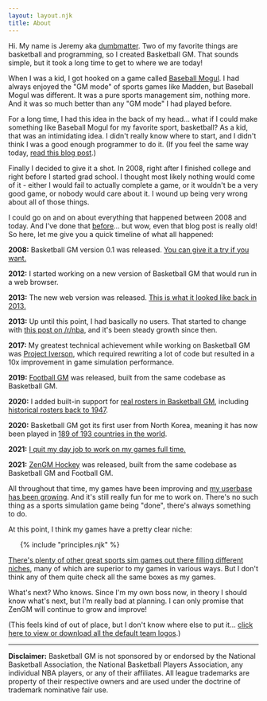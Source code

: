 ```yaml
---
layout: layout.njk
title: About
---
```


<style>
.headline {
    font-weight: bold;
}
</style>

Hi. My name is Jeremy aka [dumbmatter](https://dumbmatter.com/). Two of my favorite things are basketball and programming, so I created Basketball GM. That sounds simple, but it took a long time to get to where we are today!

When I was a kid, I got hooked on a game called [Baseball Mogul](https://www.sportsmogul.com/). I had always enjoyed the "GM mode" of sports games like Madden, but Baseball Mogul was different. It was a pure sports management sim, nothing more. And it was so much better than any "GM mode" I had played before.

For a long time, I had this idea in the back of my head... what if I could make something like Baseball Mogul for my favorite sport, basketball? As a kid, that was an intimidating idea. I didn't really know where to start, and I didn't think I was a good enough programmer to do it. (If you feel the same way today, [read this blog post](/blog/2019/07/so-you-want-to-write-a-sports-sim-game/).)

Finally I decided to give it a shot. In 2008, right after I finished college and right before I started grad school. I thought most likely nothing would come of it - either I would fail to actually complete a game, or it wouldn't be a very good game, or nobody would care about it. I wound up being very wrong about all of those things.

I could go on and on about everything that happened between 2008 and today. And I've done that [before](/blog/2013/12/development-history)... but wow, even that blog post is really old! So here, let me give you a quick timeline of what all happened:

<b class="text-highlight">2008:</b> Basketball GM version 0.1 was released. [You can give it a try if you want.](https://basketball-gm.com/old/)

<b class="text-highlight">2012:</b> I started working on a new version of Basketball GM that would run in a web browser.

<b class="text-highlight">2013:</b> The new web version was released. [This is what it looked like back in 2013.](https://old.basketball-gm.com/)

<b class="text-highlight">2013:</b> Up until this point, I had basically no users. That started to change with [this post on /r/nba](https://www.reddit.com/r/nba/comments/1j1e6q/i_made_a_singleplayer_basketball_management/), and it's been steady growth since then.

<b class="text-highlight">2017:</b> My greatest technical achievement while working on Basketball GM was [Project Iverson](/blog/tag/project-iverson/), which required rewriting a lot of code but resulted in a 10x improvement in game simulation performance.

<b class="text-highlight">2019:</b> [Football GM](/blog/2019/04/welcome/) was released, built from the same codebase as Basketball GM.

<b class="text-highlight">2020:</b> I added built-in support for [real rosters in Basketball GM](/blog/2020/04/real-players/), including [historical rosters back to 1947](/blog/2020/06/real-rosters-back-to-1947-contraction/).

<b class="text-highlight">2020:</b> Basketball GM got its first user from North Korea, meaning it has now been played in [189 of 193 countries in the world](/blog/2019/10/world-domination/).

<b class="text-highlight">2021:</b> [I quit my day job to work on my games full time.](/blog/2021/01/full-time-job/)

<b class="text-highlight">2021:</b> [ZenGM Hockey](https://www.reddit.com/r/ZenGMHockey/comments/lw79il/oh_shit_new_zengm_hockey_out_now_the_past_6_years/) was released, built from the same codebase as Basketball GM and Football GM.

All throughout that time, my games have been improving and [my userbase has been growing](/blog/2021/01/2020-was-awesome-for-bbgm/). And it's still really fun for me to work on. There's no such thing as a sports simulation game being "done", there's always something to do.

At this point, I think my games have a pretty clear niche:

<ul>
{% include "principles.njk" %}
</ul>

[There's plenty of other great sports sim games out there filling different niches](https://gmgames.org/), many of which are superior to my games in various ways. But I don't think any of them quite check all the same boxes as my games.

What's next? Who knows. Since I'm my own boss now, in theory I should know what's next, but I'm really bad at planning. I can only promise that ZenGM will continue to grow and improve!

(This feels kind of out of place, but I don't know where else to put it... <a href="/logos/">click here to view or download all the default team logos</a>.)

<hr>

**Disclaimer:** Basketball GM is not sponsored by or endorsed by the National Basketball Association, the National Basketball Players Association, any individual NBA players, or any of their affiliates. All league trademarks are property of their respective owners and are used under the doctrine of trademark nominative fair use.
